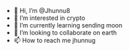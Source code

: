 - 👋 Hi, I’m @Jhunnu8
- 👀 I’m interested in crypto
- 🌱 I’m currently learning sending moon
- 💞️ I’m looking to collaborate on earth
- 📫 How to reach me jhunnug



<!---
Jhunnu8/Jhunnu8 is a ✨ special ✨ repository because its `README.md` (this file) appears on your GitHub profile.
You can click the Preview link to take a look at your changes.
--->
